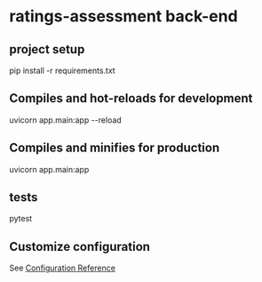 # ratings-assessment back-end

## project setup

pip install -r requirements.txt

## Compiles and hot-reloads for development

uvicorn app.main:app --reload

## Compiles and minifies for production

uvicorn app.main:app

## tests

pytest

## Customize configuration

See [Configuration Reference](https://fastapi.tiangolo.com/)
